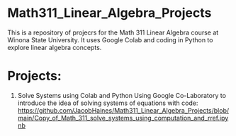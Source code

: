 # Math311_Linear_Algebra_Projects

This is a repository of projecrs for the Math 311 Linear Algebra course at Winona State University. It uses Google Colab and coding in Python to explore linear algebra concepts.

# Projects:
1. Solve Systems using Colab and Python
Using Google Co-Laboratory to introduce the idea of solving systems of equations with code:
https://github.com/JacobHaines/Math311_Linear_Algebra_Projects/blob/main/Copy_of_Math_311_solve_systems_using_computation_and_rref.ipynb
